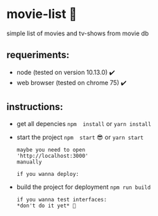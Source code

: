# movie-list 🎥

simple list of movies and tv-shows from movie db

## requeriments:

- node (tested on version 10.13.0) ✔️️️
- web browser (tested on chrome 75) ✔️

## instructions:

- get all depencies
  `npm  install`
    or
  `yarn install`
- start the project
  `npm  start` 😎
    or
  `yarn start`

      maybe you need to open
      'http://localhost:3000'
      manually

      if you wanna deploy:

- build the project for deployment
  `npm run build`

      if you wanna test interfaces:
      *don't do it yet* 💩
